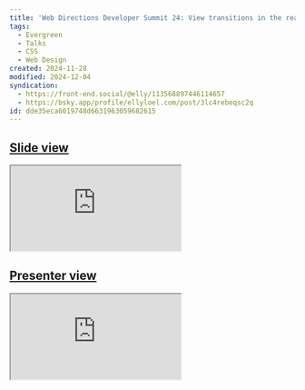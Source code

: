 ```yaml
---
title: 'Web Directions Developer Summit 24: View transitions in the real world'
tags:
  - Evergreen
  - Talks
  - CSS
  - Web Design
created: 2024-11-28
modified: 2024-12-04
syndication:
  - https://front-end.social/@elly/113568897446114657
  - https://bsky.app/profile/ellyloel.com/post/3lc4rebeqsc2q
id: dde35eca6019748d6631963059682615
---
```


## [Slide view](https://view-transitions-irl.netlify.app/slides/0-hello/)

<div class="[ iframe-container ]">
	<iframe title="Side view" src="https://view-transitions-irl.netlify.app/slides/0-hello/" data-zoom style="aspect-ratio: 16/9; --zoom: 40%"></iframe>
</div>

## [Presenter view](https://view-transitions-irl.netlify.app/)

<div class="[ iframe-container ]">
	<iframe title="Presenter view" src="https://view-transitions-irl.netlify.app/" style="aspect-ratio: 1"></iframe>
</div>
